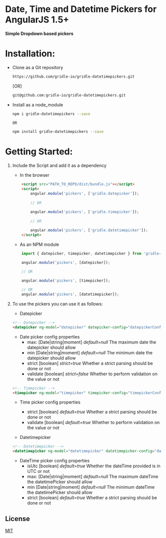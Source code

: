 # Date, Time and Datetime Pickers for AngularJS 1.5+

**Simple Dropdown based pickers**

Installation:
============

* Clone as a Git repository
    ```sh
    https://github.com/gridle-io/gridle-datetimepickers.git
    ```
    [OR]
    ```sh
    git@github.com:gridle-io/gridle-datetimepickers.git
    ```

* Install as a node_module
    ```sh
    npm i gridle-datetimepickers --save

    OR

    npm install gridle-datetimepickers --save
    ```

Getting Started:
===============

1. Include the Script and add it as a dependency

    * In the browser
    ```html
        <script src="PATH_TO_REPO/dist/bundle.js"></script>
        <script>
            angular.module('pickers', ['gridle.datepicker']);
            
            // OR
            
            angular.module('pickers', ['gridle.timepicker']);
            
            // OR

            angular.module('pickers', ['gridle.datetimepicker']);
		</script>
    ```

    * As an NPM module
    ```js
        import { datepicker, timepicker, datetimepicker } from 'gridle-datetimepickers';

        angular.module('pickers', [datepicker]);

        // OR
        
        angular.module('pickers', [timepicker]);

        // OR
        angular.module('pickers', [datetimepicker]);
    ```


2. To use the pickers you can use it as follows:

    * Datepicker

    ```html
    <!-- Datepicker -->
    <datepicker ng-model="datepicker" datepicker-config="datepickerConfig"></datepicker>
    ```

      * Date picker config properties
        * max: [Date|string|moment] *default=null* The maximum date the datepicker should allow
        * min [Date|string|moment] *default=null* The minimum date the datepicker should allow
        * strict [boolean] *strict=true* Whether a strict parsing should be done or not
        * validate [boolean] *strict=false* Whether to perform validation on the value or not

    ```html
	<!-- Timepicker -->
    <timepicker ng-model="timepicker" timepicker-config="timepickerConfig"></timepicker>
    ```

      * Time picker config properties
        * strict [boolean] *default=true* Whether a strict parsing should be done or not
        * validate [boolean] *default=true* Whether to perform validation on the value or not

    * Datetimepicker

    ```html
    <!-- Datetimepicker -->
    <datetimepicker ng-model="datetimepicker" datetimepicker-config="datetimepickerConfig"></datetimepicker>    
    ```

      * DateTime picker config properties
        * isUtc [boolean] *default=true* Whether the dateTime provided is in UTC or not
        * max: [Date|string|moment] *default=null* The maximum dateTime the datetimePicker should allow
        * min [Date|string|moment] *default=null* The minimum dateTime the datetimePicker should allow
        * strict [boolean] *default=true* Whether a strict parsing should be done or not

## License

[MIT](LICENSE)

[npm-image]: https://img.shields.io/npm/v/twitter-login-client.svg
[npm-url]: https://npmjs.org/package/twitter-login-client
[downloads-image]: https://img.shields.io/npm/dm/twitter-login-client.svg
[downloads-url]: https://npmjs.org/package/twitter-login-client